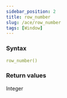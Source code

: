 ```yaml
---
sidebar_position: 2   
title: row_number
slug: /ace/row_number
tags: [Window]
---
```


### Syntax

 ```yaml
row_number()
```
    
### Return values
Integer

